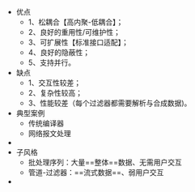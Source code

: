 - 优点
	- 1、松耦合【高内聚-低耦合】；
	- 2、良好的重用性/可维护性；
	- 3、可扩展性【标准接口适配】；
	- 4、良好的隐蔽性；
	- 5、支持并行。
- 缺点
	- 1、交互性较差；
	- 2、复杂性较高；
	- 3、性能较差（每个过滤器都需要解析与合成数据)。
- 典型案例
	- 传统编译器
	- 网络报文处理
-
- 子风格
	- 批处理序列：大量==整体==数据、无需用户交互
	- 管道-过滤器：==流式数据==、弱用户交互
-